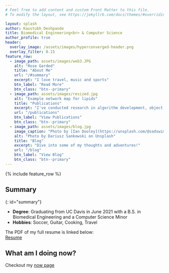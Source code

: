 ```yaml
---
# Feel free to add content and custom Front Matter to this file.
# To modify the layout, see https://jekyllrb.com/docs/themes/#overriding-theme-defaults

layout: splash
author: Kaustubh Deshpande
title: Biomedical Engineering<br> & Computer Science 
author_profile: true
header:
  overlay_image: /assets/images/hyperconverged-header.png
  overlay_filter: 0.15
feature_row:
  - image_path: assets/images/web3.JPG
    alt: "Rose Garded"
    title: "About Me"
    url: "/#summary"
    excerpt: "I love travel, music and sports"
    btn_label: "Read More"
    btn_class: "btn--primary"
  - image_path: assets/images/resized.jpg
    alt: "Example network map for lipids"
    title: "Publications"
    excerpt: "I've conducted research in algorithm development, object detection and lab automation."
    url: "/publications"
    btn_label: "View Publications"
    btn_class: "btn--primary"
  - image_path: assets/images/blog.jpg
    image_caption: "Photo by [Ian Dooley](https://unsplash.com/@sadswim?utm_source=unsplash&amp;utm_medium=referral&amp;utm_content=creditCopyText) on [Unsplash](https://unsplash.com/@dariuszsankowski?utm_source=unsplash&amp;utm_medium=referral&amp;utm_content=creditCopyText)"
    alt: "Photo by Dariusz Sankowski on Unsplash"
    title: "Blog"
    excerpt: "Dive into some of my thoughts and adventures!"
    url: "/blog"
    btn_label: "View Blog"
    btn_class: "btn--primary"
---
```


{% include feature_row %}

## Summary
{: id="summary"}
- **Degree**: Graduating from UC Davis in June 2021 with a B.S. in Biomedical Engineering and a Computer Science Minor
- **Hobbies**: Soccer, Guitar, Cooking, Travel

The PDF of my full resume is linked below:  
[Resume](/assets/Kaustubh_Deshpande_Resume_150720.pdf)

## What am I doing now?
Checkout my [now page](/now)